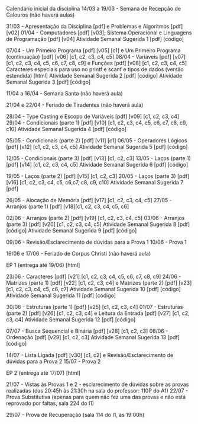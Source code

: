 Calendário inicial da disciplina
14/03 a 19/03 - Semana de Recepção de Calouros (não haverá aulas)

31/03 - Apresentação da Disciplina [pdf] e Problemas e Algoritmos [pdf] [v02]
01/04 - Computadores [pdf] [v03]; Sistema Operacional e Linguagens de Programação [pdf] [v04]
            Atividade Semanal Sugerida 1 [pdf] [código]

07/04 - Um Primeiro Programa [pdf] [v05] [c1] e Um Primeiro Programa (continuação) [pdf] [v06] [c1, c2, c3, c4, c5]
08/04 - Variáveis [pdf] [v07] [c1, c2, c3, c4, c5, c6, c7, c8, c9] e Funções [pdf] [v08] [c1, c2, c3, c4, c5]
            Caracteres especiais para uso no printf e scanf e tipos de dados (versão estendida) [html]
            Atividade Semanal Sugerida 2 [pdf] [código]
            Atividade Semanal Sugerida 3 [pdf] [código]

11/04 a 16/04 - Semana Santa (não haverá aula)

21/04 e 22/04 - Feriado de Tiradentes (não haverá aula)

28/04 - Type Casting e Escopo de Variáveis [pdf] [v09] [c1, c2, c3, c4]
29/04 - Condicionais (parte 1) [pdf] [v10] [c1, c2, c3, c4, c5, c6, c7, c8, c9, c10]
            Atividade Semanal Sugerida 4 [pdf] [código]

05/05 - Condicionais (parte 2) [pdf] [v11] [c1]
06/05 - Operadores Lógicos [pdf] [v12] [c1, c2, c3, c4, c5]
            Atividade Semanal Sugerida 5 [pdf] [código]

12/05 - Condicionais (parte 3) [pdf] [v13] [c1, c2, c3]
13/05 - Laços (parte 1) [pdf] [v14] [c1, c2, c3, c4, c5]
            Atividade Semanal Sugerida 6 [pdf] [código]

19/05 - Laços (parte 2) [pdf] [v15] [c1, c2, c3]
20/05 - Laços (parte 3) [pdf] [v16] [c1, c2, c3, c4, c5, c6,c7, c8, c9, c10]
            Atividade Semanal Sugerida 7 [pdf]

26/05 - Alocação de Memória [pdf] [v17] [c1, c2, c3, c4, c5]
27/05 - Arranjos (parte 1) [pdf] [v18][c1, c2, c3, c4, c5, c6]

02/06 - Arranjos (parte 2) [pdf] [v19] [c1, c2, c3, c4, c5]
03/06 - Arranjos (parte 3) [pdf] [v20] [c1, c2, c3, c4, c5]
            Atividade Semanal Sugerida 8 [pdf] [código]
            Atividade Semanal Sugerida 9 [pdf] [código]

09/06 - Revisão/Esclarecimento de dúvidas para a Prova 1
10/06 - Prova 1

16/06 e 17/06 - Feriado de Corpus Christi (não haverá aula)

EP 1 (entrega até 19/06) [html]

23/06 - Caracteres [pdf] [v21] [c1, c2, c3, c4, c5, c6, c7, c8, c9]
24/06 - Matrizes (parte 1) [pdf] [v22] [c1, c2, c3, c4] e Matrizes (parte 2) [pdf] [v23] [c1, c2, c3, c4, c5, c6, c7]
            Atividade Semanal Sugerida 10 [pdf] [código]
            Atividade Semanal Sugerida 11 [pdf] [código]

30/06 - Estruturas (parte 1) [pdf] [v25] [c1, c2, c3, c4]
01/07 - Estruturas (parte 2) [pdf] [v26] [c1, c2, c3, c4] e Leitura da Entrada [pdf] [v27] [c1, c2, c3, c4]
            Atividade Semanal Sugerida 12 [pdf] [código]

07/07 - Busca Sequencial e Binária [pdf] [v28] [c1, c2, c3]
08/06 - Ordenação [pdf] [v29] [c1, c2, c3]
            Atividade Semanal Sugerida 13 [pdf] [código]

14/07 - Lista Ligada [pdf] [v30] [c1, c2] e Revisão/Esclarecimento de dúvidas para a Prova 2
15/07 - Prova 2

EP 2 (entrega até 17/07) [html]

21/07 - Vistas às Provas 1 e 2 - esclarecimento de dúvidas sobre as provas realizadas (das 20:45h às 21:30h na sala do professor: 110P do A1)
22/07 - Prova Substitutiva (apenas para quem não fez uma das provas e não está reprovado por faltas, sala 224 do I1)

29/07 - Prova de Recuperação (sala 114 do I1, às 19:00h)